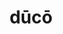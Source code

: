 ---
title: dūcō
meaning: to lead
ch: 10
pos: verb
secondppstem: dūc
infend: ere
infhyph: -ere
nminfend: ere
nminfhyph: -ere
conjugation: third
derivative: productive, conducive
---